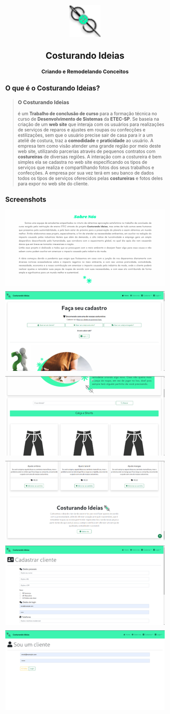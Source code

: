 
<!-- <img src="img/Costurando Ideias logo.png"> -->

<div align="center"> 
    <img src="img/Costurando Ideias logo.png" alt="Costurando Ideias logo" width="100px" height="100px">
    <p>
        <h1>
            <b>Costurando Ideias</b>
        </h1>
        <h3>
            Criando e Remodelando Conceitos
        </h3>
    </p>
</div>

## O que é o Costurando Ideias?

> ### O Costurando Ideias 
> é um **Trabalho de conclusão de curso** para a formação técnica no curso de **Desenvolvimento de Sistemas** da **ETEC-SP**. Se baseia na criação de um **web site** que interaja com os usuários para realizações de serviços de reparos e ajustes em roupas ou confecções e estilizações, sem que o usuário precise sair de casa para ir a um ateliê de costura, traz a **comodidade** e **praticidade** ao usuário. A empresa tem como visão atender uma grande região por meio deste web site, utilizando parcerias através de pequenos contratos com **costureiras** de diversas regiões. A interação com a costureira é bem simples ela se cadastra no web site especificando os tipos de serviços que realiza e compartilhando fotos dos seus trabalhos e confecções. A empresa por sua vez terá em seu banco de dados todos os tipos de serviços oferecidos pelas **costureiras** e fotos deles para expor no web site do cliente.

## Screenshots

![Sobre nós](img/About.jpg)

![Tela Inicial](img/screenshot01.png)

![Produtos](img/screenshot02.png)

![Footer](img/screenshot03.png)

![Cadastro de cliente](img/screenshot04.png)

![Login de cliente](img/screenshot05.png)

